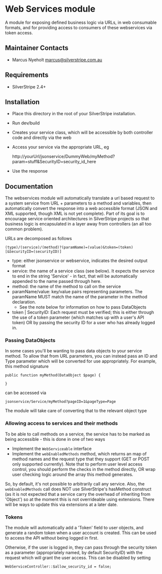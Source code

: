 
# Web Services module

A module for exposing defined business logic via URLs, in web consumable
formats, and for providing access to consumers of these webservices via 
token access. 

## Maintainer Contacts

*  Marcus Nyeholt <marcus@silverstripe.com.au>

## Requirements

* SilverStripe 2.4+

## Installation

* Place this directory in the root of your SilverStripe installation. 
* Run dev/build 
* Creates your service class, which will be accessible by both controller 
  code and directly via the web
* Access your service via the appropriate URL, eg

	http://yourUrl/jsonservice/DummyWeb/myMethod?param=stuff&SecurityID=security_id_here


* Use the response

## Documentation

The webservices module will automatically translate a url based request to a
system service from URL + parameters to a method and variables, then 
automatically convert the response into a web accessible format (JSON and XML
supported, though XML is not yet complete). Part of its goal is to encourage
service oriented architectures in SilverStripe projects so that business logic
is encapsulated in a layer away from controllers (an all too common problem). 

URLs are decomposed as follows

	(type)/(service)/(method)?(paramName)=(value)&token=(token)[&SecurityID=(securityID)]

* type: either jsonservice or webservice, indicates the desired output format
* service: the name of a service class (see below). It expects the service to
  end in the string 'Service' - in fact, that will be automatically appended to
  the name passed through here. 
* method: the name of the method to call on the service
* paramName/value: key/value pairs representing parameters. The paramName MUST
  match the name of the parameter in the method declaration. 
  * See the note below for information on how to pass DataObjects
* token | SecurityID: Each request must be verified; this is either through
  the use of a token parameter (which matches up with a user's API token) OR
  by passing the security ID for a user who has already logged in. 

### Passing DataObjects

In some cases you'll be wanting to pass data objects to your service method. 
To allow that from URL parameters, you can instead pass an ID and Type parameter
which will be converted for use appropriately. For example, this method signature

	public function myMethod(DataObject $page) {

	}

can be accessed via

	jsonservice/Service/myMethod?pageID=1&pageType=Page

The module will take care of converting that to the relevant object type

### Allowing access to services and their methods

To be able to call methods on a service, the service has to be marked as being
accessible - this is done in one of two ways

* Implement the `WebServiceable` interface
* Implement the `webEnabledMethods` method, which returns an map of method names
  and the request type that they support (GET or POST only supported currently).
  Note that to perform user level access control, you should perform the checks
  in the method directly, OR wrap user checking logic around the array this
  method generates. 

So, by default, it's not possible to arbitrarily call any service. Also, the
`webEnabledMethods` call does NOT use SilverStripe's hasMethod construct (as
it is not expected that a service carry the overhead of inheriting from 
'Object') so at the moment this is not overrideable using extensions. There will
be ways to update this via extensions at a later date. 


### Tokens

The module will automatically add a 'Token' field to user objects, and
generate a random token when a user account is created. This can be used
to access the API without being logged in first. 

Otherwise, if the user is logged in, they can pass through the security token
as a parameter (appropriately named, by default SecurityID) with the request
which will grant the user access. This can be disabled by setting

	WebServiceController::$allow_security_id = false;











